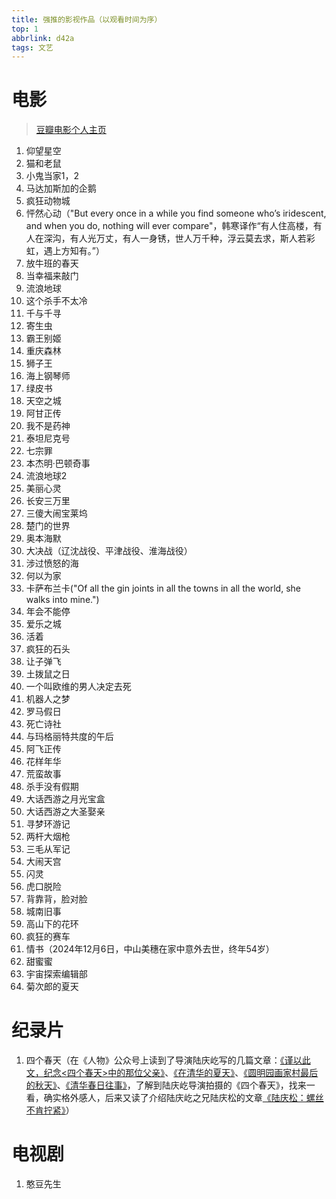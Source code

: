 ```yaml
---
title: 强推的影视作品（以观看时间为序）
top: 1
abbrlink: d42a
tags: 文艺
---
```


# 电影
> [豆瓣电影个人主页](../../movies/)

1. 仰望星空
2. 猫和老鼠
3. 小鬼当家1，2
4. 马达加斯加的企鹅
5. 疯狂动物城
6. 怦然心动（"But every once in a while you find someone who’s iridescent, and when you do, nothing will ever compare"，韩寒译作“有人住高楼，有人在深沟，有人光万丈，有人一身锈，世人万千种，浮云莫去求，斯人若彩虹，遇上方知有。”）
7. 放牛班的春天
8. 当幸福来敲门
9. 流浪地球
10. 这个杀手不太冷
11. 千与千寻
12. 寄生虫
13. 霸王别姬
14. 重庆森林
15. 狮子王
16. 海上钢琴师
17. 绿皮书
18. 天空之城
19. 阿甘正传
20. 我不是药神
21. 泰坦尼克号
22. 七宗罪
23. 本杰明·巴顿奇事
24. 流浪地球2
25. 美丽心灵
26. 长安三万里
27. 三傻大闹宝莱坞
28. 楚门的世界
29. 奥本海默
30. 大决战（辽沈战役、平津战役、淮海战役）
31. 涉过愤怒的海
32. 何以为家
33. 卡萨布兰卡("Of all the gin joints in all the towns in all the world, she walks into mine.")
34. 年会不能停
35. 爱乐之城
36. 活着
37. 疯狂的石头
38. 让子弹飞
39. 土拨鼠之日
40. 一个叫欧维的男人决定去死
41. 机器人之梦
42. 罗马假日
43. 死亡诗社
44. 与玛格丽特共度的午后
45. 阿飞正传
46. 花样年华
47. 荒蛮故事
48. 杀手没有假期
49. 大话西游之月光宝盒
50. 大话西游之大圣娶亲
51. 寻梦环游记
52. 两杆大烟枪
53. 三毛从军记
54. 大闹天宫
55. 闪灵
56. 虎口脱险
57. 背靠背，脸对脸
58. 城南旧事
59. 高山下的花环
60. 疯狂的赛车
61. 情书（2024年12月6日，中山美穗在家中意外去世，终年54岁）
62. 甜蜜蜜
63. 宇宙探索编辑部
64. 菊次郎的夏天

# 纪录片

1. 四个春天（在《人物》公众号上读到了导演陆庆屹写的几篇文章：[《谨以此文，纪念<四个春天>中的那位父亲》](https://mp.weixin.qq.com/s/3GGhgGt5go6Qg5KgifhQxg)、[《在清华的夏天》](https://mp.weixin.qq.com/s/A7g-wQ8u9yf_CV9LuYMA0Q)、[《圆明园画家村最后的秋天》](https://mp.weixin.qq.com/s/iH2HWdX7ZZVGtRR0pxGJuQ)、[《清华春日往事》](https://mp.weixin.qq.com/s/E7kqvrKS09ucZ8sdWi5G6w)，了解到陆庆屹导演拍摄的《四个春天》，找来一看，确实格外感人，后来又读了介绍陆庆屹之兄陆庆松的文章[《陆庆松：螺丝不肯拧紧》](https://mp.weixin.qq.com/s/MovcDsyYNX7qqZC0TYxKNg)）

# 电视剧

1. 憨豆先生